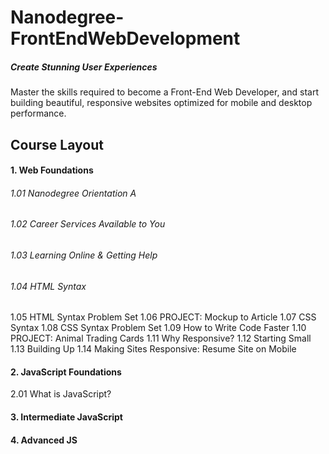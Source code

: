 # Nanodegree-FrontEndWebDevelopment
##### Create Stunning User Experiences
Master the skills required to become a Front-End Web Developer, and start building beautiful, responsive websites optimized for mobile and desktop performance.



## Course Layout

#### 1. Web Foundations

   ###### 1.01 Nanodegree Orientation A
   ###### 1.02 Career Services Available to You
   ###### 1.03 Learning Online & Getting Help
   ###### 1.04 HTML Syntax
   1.05 HTML Syntax Problem Set
   1.06 PROJECT: Mockup to Article
   1.07 CSS Syntax
   1.08 CSS Syntax Problem Set
   1.09 How to Write Code Faster
   1.10 PROJECT: Animal Trading Cards
   1.11 Why Responsive?
   1.12 Starting Small
   1.13 Building Up
   1.14 Making Sites Responsive: Resume Site on Mobile
  
  
#### 2. JavaScript Foundations
  2.01 What is JavaScript?
#### 3. Intermediate JavaScript
#### 4. Advanced JS
